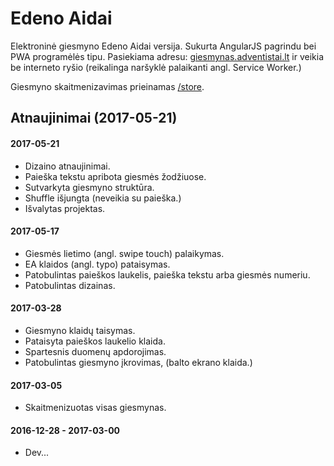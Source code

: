 # Edeno Aidai 

Elektroninė giesmyno Edeno Aidai versija. Sukurta AngularJS pagrindu bei PWA programėlės tipu. Pasiekiama adresu: [giesmynas.adventistai.lt](https://giesmynas.adventistai.lt/) ir veikia be interneto ryšio (reikalinga naršyklė palaikanti angl. Service Worker.)

Giesmyno skaitmenizavimas prieinamas [/store](https://giesmynas.adventistai.lt/store/).

## Atnaujinimai (2017-05-21)

#### 2017-05-21

- Dizaino atnaujinimai.
- Paieška tekstu apribota giesmės žodžiuose.
- Sutvarkyta giesmyno struktūra.
- Shuffle išjungta (neveikia su paieška.)
- Išvalytas projektas.


#### 2017-05-17
	
- Giesmės lietimo (angl. swipe touch) palaikymas.
- EA klaidos (angl. typo) pataisymas.
- Patobulintas paieškos laukelis, paieška tekstu arba giesmės numeriu.
- Patobulintas dizainas.


#### 2017-03-28

- Giesmyno klaidų taisymas.
- Pataisyta paieškos laukelio klaida.
- Spartesnis duomenų apdorojimas.
- Patobulintas giesmyno įkrovimas, (balto ekrano klaida.)

#### 2017-03-05

- Skaitmenizuotas visas giesmynas.

#### 2016-12-28 - 2017-03-00

- Dev...

